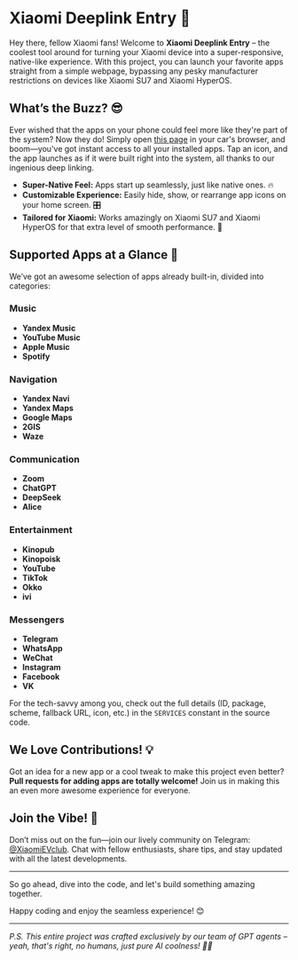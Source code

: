 # Xiaomi Deeplink Entry 🚀

Hey there, fellow Xiaomi fans! Welcome to **Xiaomi Deeplink Entry** – the coolest tool around for turning your Xiaomi device into a super-responsive, native-like experience. With this project, you can launch your favorite apps straight from a simple webpage, bypassing any pesky manufacturer restrictions on devices like Xiaomi SU7 and Xiaomi HyperOS.

## What’s the Buzz? 😎

Ever wished that the apps on your phone could feel more like they're part of the system? Now they do! Simply open [this page](https://v3new.github.io/xiaomi-deeplink-entry/) in your car's browser, and boom—you've got instant access to all your installed apps. Tap an icon, and the app launches as if it were built right into the system, all thanks to our ingenious deep linking.

- **Super-Native Feel:** Apps start up seamlessly, just like native ones. 🔥
- **Customizable Experience:** Easily hide, show, or rearrange app icons on your home screen. 🎛️
- **Tailored for Xiaomi:** Works amazingly on Xiaomi SU7 and Xiaomi HyperOS for that extra level of smooth performance. 💯

## Supported Apps at a Glance 🎉

We’ve got an awesome selection of apps already built-in, divided into categories:

### Music 
- **Yandex Music**
- **YouTube Music**
- **Apple Music**
- **Spotify**

### Navigation 
- **Yandex Navi**
- **Yandex Maps**
- **Google Maps**
- **2GIS**
- **Waze**

### Communication
- **Zoom**
- **ChatGPT**
- **DeepSeek**
- **Alice**

### Entertainment
- **Kinopub**
- **Kinopoisk**
- **YouTube**
- **TikTok**
- **Okko**
- **ivi**

### Messengers
- **Telegram**
- **WhatsApp**
- **WeChat**
- **Instagram**
- **Facebook**
- **VK**

For the tech-savvy among you, check out the full details (ID, package, scheme, fallback URL, icon, etc.) in the `SERVICES` constant in the source code.

## We Love Contributions! 💡

Got an idea for a new app or a cool tweak to make this project even better? **Pull requests for adding apps are totally welcome!** Join us in making this an even more awesome experience for everyone.

## Join the Vibe! 🤘

Don’t miss out on the fun—join our lively community on Telegram: [@XiaomiEVclub](https://t.me/XiaomiEVclub). Chat with fellow enthusiasts, share tips, and stay updated with all the latest developments.

---

So go ahead, dive into the code, and let's build something amazing together.

Happy coding and enjoy the seamless experience! 😊

---

*P.S. This entire project was crafted exclusively by our team of GPT agents – yeah, that's right, no humans, just pure AI coolness! 🤖✨*
